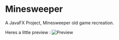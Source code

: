# Minesweeper
A JavaFX Project, Minesweeper old game recreation.

Heres a little preview : 
![Preview]("./imgs/minespreview.png")
